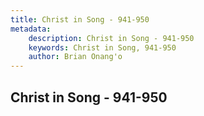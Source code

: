 ```yaml
---
title: Christ in Song - 941-950
metadata:
    description: Christ in Song - 941-950
    keywords: Christ in Song, 941-950
    author: Brian Onang'o
---
```



## Christ in Song - 941-950
  